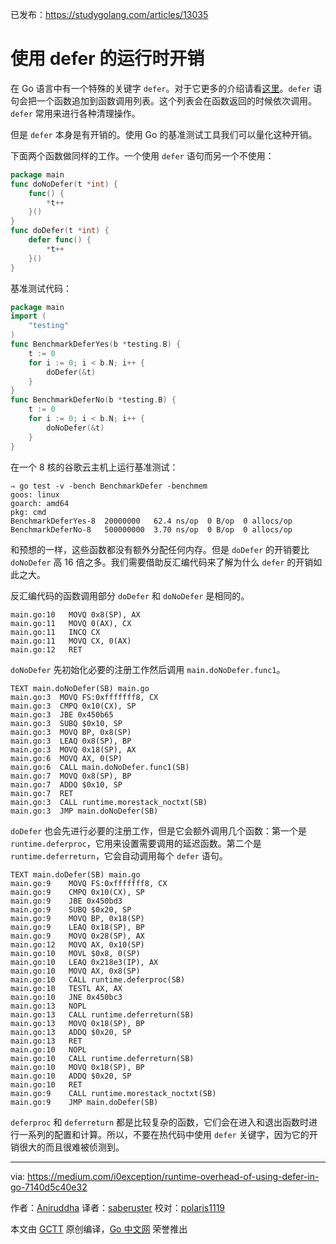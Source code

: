 已发布：https://studygolang.com/articles/13035

# 使用 defer 的运行时开销

在 Go 语言中有一个特殊的关键字 `defer`。对于它更多的介绍请看[这里](https://blog.golang.org/defer-panic-and-recover)。`defer` 语句会把一个函数追加到函数调用列表。这个列表会在函数返回的时候依次调用。`defer` 常用来进行各种清理操作。

但是 `defer` 本身是有开销的。使用 Go 的基准测试工具我们可以量化这种开销。

下面两个函数做同样的工作。一个使用 `defer` 语句而另一个不使用：

```go
package main
func doNoDefer(t *int) {
	func() {
		*t++
	}()
}
func doDefer(t *int) {
	defer func() {
		*t++
	}()
}
```

基准测试代码：

```go
package main
import (
	"testing"
)
func BenchmarkDeferYes(b *testing.B) {
	t := 0
	for i := 0; i < b.N; i++ {
		doDefer(&t)
	}
}
func BenchmarkDeferNo(b *testing.B) {
	t := 0
	for i := 0; i < b.N; i++ {
		doNoDefer(&t)
	}
}
```

在一个 8 核的谷歌云主机上运行基准测试：

```
⇒ go test -v -bench BenchmarkDefer -benchmem
goos: linux
goarch: amd64
pkg: cmd
BenchmarkDeferYes-8  20000000   62.4 ns/op  0 B/op  0 allocs/op
BenchmarkDeferNo-8   500000000  3.70 ns/op  0 B/op  0 allocs/op
```

和预想的一样，这些函数都没有额外分配任何内存。但是 `doDefer` 的开销要比 `doNoDefer` 高 16 倍之多。我们需要借助反汇编代码来了解为什么 `defer` 的开销如此之大。

反汇编代码的函数调用部分 `doDefer` 和 `doNoDefer` 是相同的。

```
main.go:10   MOVQ 0x8(SP), AX
main.go:11   MOVQ 0(AX), CX
main.go:11   INCQ CX
main.go:11   MOVQ CX, 0(AX)
main.go:12   RET
```

`doNoDefer` 先初始化必要的注册工作然后调用 `main.doNoDefer.func1`。

```
TEXT main.doNoDefer(SB) main.go
main.go:3  MOVQ FS:0xfffffff8, CX
main.go:3  CMPQ 0x10(CX), SP
main.go:3  JBE 0x450b65
main.go:3  SUBQ $0x10, SP
main.go:3  MOVQ BP, 0x8(SP)
main.go:3  LEAQ 0x8(SP), BP
main.go:3  MOVQ 0x18(SP), AX
main.go:6  MOVQ AX, 0(SP)
main.go:6  CALL main.doNoDefer.func1(SB)
main.go:7  MOVQ 0x8(SP), BP
main.go:7  ADDQ $0x10, SP
main.go:7  RET
main.go:3  CALL runtime.morestack_noctxt(SB)
main.go:3  JMP main.doNoDefer(SB)
```

`doDefer` 也会先进行必要的注册工作，但是它会额外调用几个函数：第一个是 `runtime.deferproc`，它用来设置需要调用的延迟函数。第二个是 `runtime.deferreturn`，它会自动调用每个 `defer` 语句。

```
TEXT main.doDefer(SB) main.go
main.go:9    MOVQ FS:0xfffffff8, CX
main.go:9    CMPQ 0x10(CX), SP
main.go:9    JBE 0x450bd3
main.go:9    SUBQ $0x20, SP
main.go:9    MOVQ BP, 0x18(SP)
main.go:9    LEAQ 0x18(SP), BP
main.go:9    MOVQ 0x28(SP), AX
main.go:12   MOVQ AX, 0x10(SP)
main.go:10   MOVL $0x8, 0(SP)
main.go:10   LEAQ 0x218e3(IP), AX
main.go:10   MOVQ AX, 0x8(SP)
main.go:10   CALL runtime.deferproc(SB)
main.go:10   TESTL AX, AX
main.go:10   JNE 0x450bc3
main.go:13   NOPL
main.go:13   CALL runtime.deferreturn(SB)
main.go:13   MOVQ 0x18(SP), BP
main.go:13   ADDQ $0x20, SP
main.go:13   RET
main.go:10   NOPL
main.go:10   CALL runtime.deferreturn(SB)
main.go:10   MOVQ 0x18(SP), BP
main.go:10   ADDQ $0x20, SP
main.go:10   RET
main.go:9    CALL runtime.morestack_noctxt(SB)
main.go:9    JMP main.doDefer(SB)
```

`deferproc` 和 `deferreturn` 都是比较复杂的函数，它们会在进入和退出函数时进行一系列的配置和计算。所以，不要在热代码中使用 `defer` 关键字，因为它的开销很大的而且很难被侦测到。

----------------

via: https://medium.com/i0exception/runtime-overhead-of-using-defer-in-go-7140d5c40e32

作者：[Aniruddha](https://medium.com/@i0exception)
译者：[saberuster](https://github.com/saberuster)
校对：[polaris1119](https://github.com/polaris1119)

本文由 [GCTT](https://github.com/studygolang/GCTT) 原创编译，[Go 中文网](https://studygolang.com/) 荣誉推出